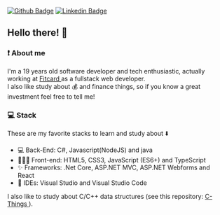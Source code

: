 [![Github Badge](https://img.shields.io/badge/-Github-000?style=flat-square&logo=Github&logoColor=white&link=https://github.com/jhonrmelo)](https://github.com/jhonrmelo)
[![Linkedin Badge](https://img.shields.io/badge/-LinkedIn-blue?style=flat-square&logo=Linkedin&logoColor=white&link=https://www.linkedin.com/in/jonathan-rmelo/)](https://www.linkedin.com/in/jonathan-rmelo/)
## Hello there! 👋
###  :exclamation: About me
I'm a 19 years old software developer and tech enthusiastic, actually working at <a href="https://www.fitcard.com.br/"> Fitcard </a> as a fullstack web developer. <br>
I also like study about :moneybag: and finance things, so if you know a great investment feel free to tell me!


###  :computer: Stack
These are my favorite stacks to learn and study about :arrow_down:

- :computer: Back-End: C#, Javascript(NodeJS) and java
- 👨🏼‍💻  Front-end: HTML5, CSS3, JavaScript (ES6+) and TypeScript 
- ✨ Frameworks: .Net Core, ASP.NET MVC, ASP.NET Webforms and React
- :thought_balloon: IDEs: Visual Studio and Visual Studio Code

I also like to study about C/C++ data structures (see this repository: <a href="https://github.com/jhonrmelo/C-things"> C-Things </a>).
